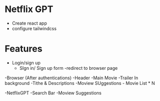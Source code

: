 # Netflix GPT

- Create react app
- configure tailwindcss

# Features

- Login/sign up
  - SIgn in/ Sign up form
    -redirect to browser page

-Browser (After authentications)
-Header
-Main Movie
-Trailer In background
-Tithe & Descriptions
-Moview SUggestions - Movie List \* N

-NetflixGPT
-Search Bar
-Moview Suggestions
